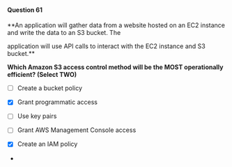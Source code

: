 #### Question  61


**An application will gather data from a website hosted on an EC2 instance and write the data to an S3 bucket. The

application will use API calls to interact with the EC2 instance and S3 bucket.**


**Which Amazon S3 access control method will be the MOST operationally efficient? (Select TWO)**


- [ ] Create a bucket policy


- [x] Grant programmatic access


- [ ] Use key pairs


- [ ] Grant AWS Management Console access


- [x] Create an IAM policy


*